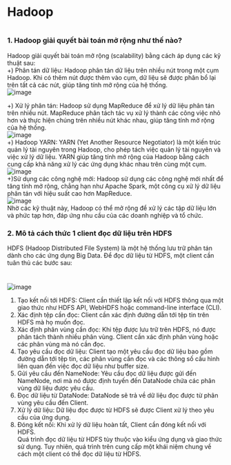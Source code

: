 # Hadoop
#
### 1. Hadoop giải quyết bài toán mở rộng như thế nào?
Hadoop giải quyết bài toán mở rộng (scalability) bằng cách áp dụng các kỹ thuật sau: <br>
  +) Phân tán dữ liệu: Hadoop phân tán dữ liệu trên nhiều nút trong một cụm Hadoop. Khi có thêm nút được thêm vào cụm, dữ liệu sẽ được phân bổ lại trên tất cả các nút, giúp tăng tính mở rộng của hệ thống. <br>
  ![image](https://user-images.githubusercontent.com/64000769/226306082-56e4cb1f-d406-43eb-ab7b-8a5577298c29.png)

  +) Xử lý phân tán: Hadoop sử dụng MapReduce để xử lý dữ liệu phân tán trên nhiều nút. MapReduce phân tách tác vụ xử lý thành các công việc nhỏ hơn và thực hiện chúng trên nhiều nút khác nhau, giúp tăng tính mở rộng của hệ thống. <br>
  ![image](https://user-images.githubusercontent.com/64000769/226303536-0d64645a-8b90-464e-8095-bf930c7db324.png)
<br>
 +) Hadoop YARN: YARN (Yet Another Resource Negotiator) là một kiến trúc quản lý tài nguyên trong Hadoop, cho phép tách việc quản lý tài nguyên và việc xử lý dữ liệu. YARN giúp tăng tính mở rộng của Hadoop bằng cách cung cấp khả năng xử lý các ứng dụng khác nhau trên cùng một cụm. <br>
 ![image](https://user-images.githubusercontent.com/64000769/226304133-6d0e8edd-197f-435c-b17c-2624262292e0.png)
 <br>
 +)Sử dụng các công nghệ mới: Hadoop sử dụng các công nghệ mới nhất để tăng tính mở rộng, chẳng hạn như Apache Spark, một công cụ xử lý dữ liệu phân tán với hiệu suất cao hơn MapReduce.<br>
 ![image](https://user-images.githubusercontent.com/64000769/226304508-af45b349-2c17-402e-81f0-50cae68e926d.png)
<br>
Nhờ các kỹ thuật này, Hadoop có thể mở rộng để xử lý các tập dữ liệu lớn và phức tạp hơn, đáp ứng nhu cầu của các doanh nghiệp và tổ chức.
###
### 2. Mô tả cách thức 1 client đọc dữ liệu trên HDFS
HDFS (Hadoop Distributed File System) là một hệ thống lưu trữ phân tán dành cho các ứng dụng Big Data. Để đọc dữ liệu từ HDFS, một client cần tuân thủ các bước sau: <br>
#
![image](https://user-images.githubusercontent.com/64000769/226307185-ee015b9e-d1a6-4d72-90df-d8d13d79c416.png)

1) Tạo kết nối tới HDFS: Client cần thiết lập kết nối với HDFS thông qua một giao thức như HDFS API, WebHDFS hoặc command-line interface (CLI).<br>
2) Xác định tệp cần đọc: Client cần xác định đường dẫn tới tệp tin trên HDFS mà họ muốn đọc.<br>
3) Xác định phân vùng cần đọc: Khi tệp được lưu trữ trên HDFS, nó được phân tách thành nhiều phân vùng. Client cần xác định phân vùng hoặc các phân vùng mà nó cần đọc. <br>
4) Tạo yêu cầu đọc dữ liệu: Client tạo một yêu cầu đọc dữ liệu bao gồm đường dẫn tới tệp tin, các phân vùng cần đọc và các thông số cấu hình liên quan đến việc đọc dữ liệu như buffer size.<br>
5) Gửi yêu cầu đến NameNode: Yêu cầu đọc dữ liệu được gửi đến NameNode, nơi mà nó được định tuyến đến DataNode chứa các phân vùng dữ liệu được yêu cầu.<br>
6) Đọc dữ liệu từ DataNode: DataNode sẽ trả về dữ liệu đọc được từ phân vùng yêu cầu đến Client.<br>
7) Xử lý dữ liệu: Dữ liệu đọc được từ HDFS sẽ được Client xử lý theo yêu cầu của ứng dụng.<br>
8) Đóng kết nối: Khi xử lý dữ liệu hoàn tất, Client cần đóng kết nối với HDFS.<br>
Quá trình đọc dữ liệu từ HDFS tùy thuộc vào kiểu ứng dụng và giao thức sử dụng. Tuy nhiên, quá trình trên cung cấp một khái niệm chung về cách một client có thể đọc dữ liệu từ HDFS.
      
